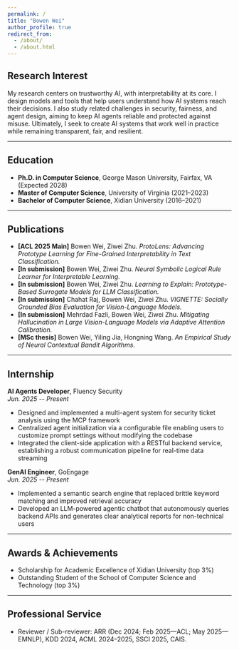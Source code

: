 ```yaml
---
permalink: /
title: "Bowen Wei"
author_profile: true
redirect_from: 
  - /about/
  - /about.html
---
```




<!-- Contact Info Section -->

<!-- Fairfax, VA  
Email: [bwei2@gmu.edu](mailto:bwei2@gmu.edu)  
Phone: +1 (434) 254-9053  
LinkedIn: [linkedin.com/in/bowen-wei-9485a1192](https://www.linkedin.com/in/bowen-wei-9485a1192/)

--- -->

## Research Interest

My research centers on trustworthy AI, with interpretability at its core. I design models and tools that help users understand how AI systems reach their decisions. I also study related challenges in security, fairness, and agent design, aiming to keep AI agents reliable and protected against misuse. Ultimately, I seek to create AI systems that work well in practice while remaining transparent, fair, and resilient.

---

## Education

- **Ph.D. in Computer Science**, George Mason University, Fairfax, VA (Expected 2028)
- **Master of Computer Science**, University of Virginia (2021–2023)
- **Bachelor of Computer Science**, Xidian University (2016–2021)

---

## Publications

- **[ACL 2025 Main]** Bowen Wei, Ziwei Zhu. _ProtoLens: Advancing Prototype Learning for Fine-Grained Interpretability in Text Classification._
- **[In submission]** Bowen Wei, Ziwei Zhu. _Neural Symbolic Logical Rule Learner for Interpretable Learning._
- **[In submission]** Bowen Wei, Ziwei Zhu. _Learning to Explain: Prototype-Based Surrogate Models for LLM Classification._
- **[In submission]** Chahat Raj, Bowen Wei, Ziwei Zhu. _VIGNETTE: Socially Grounded Bias Evaluation for Vision-Language Models._
- **[In submission]** Mehrdad Fazli, Bowen Wei, Ziwei Zhu. _Mitigating Hallucination in Large Vision-Language Models via Adaptive Attention Calibration._
- **[MSc thesis]** Bowen Wei, Yiling Jia, Hongning Wang. _An Empirical Study of Neural Contextual Bandit Algorithms._

---

## Internship

**AI Agents Developer**, Fluency Security  
_Jun. 2025 -- Present_  
- Designed and implemented a multi-agent system for security ticket analysis using the MCP framework  
- Centralized agent initialization via a configurable file enabling users to customize prompt settings without modifying the codebase  
- Integrated the client-side application with a RESTful backend service, establishing a robust communication pipeline for real-time data streaming

**GenAI Engineer**, GoEngage  
_Jun. 2025 -- Present_  
- Implemented a semantic search engine that replaced brittle keyword matching and improved retrieval accuracy  
- Developed an LLM-powered agentic chatbot that autonomously queries backend APIs and generates clear analytical reports for non-technical users

---

## Awards & Achievements

- Scholarship for Academic Excellence of Xidian University (top 3%)
- Outstanding Student of the School of Computer Science and Technology (top 3%)

---

## Professional Service

- Reviewer / Sub-reviewer: ARR (Dec 2024; Feb 2025—ACL; May 2025—EMNLP), KDD 2024, ACML 2024–2025, SSCI 2025, CAIS.
